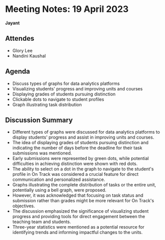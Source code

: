 # Meeting Notes: 19 April 2023

**Jayant**

## Attendes

- Glory Lee
- Nandini Kaushal

## Agenda

- Discuss types of graphs for data analytics platforms
- Visualizing students' progress and improving units and courses
- Displaying grades of students pursuing distinction
- Clickable dots to navigate to student profiles
- Graph illustrating task distribution

## Discussion Summary

- Different types of graphs were discussed for data analytics platforms to display students'
  progress and assist in improving units and courses.
- The idea of displaying grades of students pursuing distinction and indicating the number of days
  before the deadline for their task submissions was mentioned.
- Early submissions were represented by green dots, while potential difficulties in achieving
  distinction were shown with red dots.
- The ability to select on a dot in the graph to navigate to the student's profile in On Track was
  considered a crucial feature for direct communication and personalized assistance.
- Graphs illustrating the complete distribution of tasks or the entire unit, potentially using a
  bell graph, were proposed.
- However, it was acknowledged that focusing on task status and submission rather than grades might
  be more relevant for On Track's objectives.
- The discussion emphasized the significance of visualizing student progress and providing tools for
  direct engagement between the teaching team and students.
- Three-year statistics were mentioned as a potential resource for identifying trends and informing
  impactful changes to the units.
